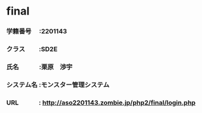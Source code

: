 
# final
### 学籍番号　  :2201143
### クラス　　  :SD2E
### 氏名　　　  :栗原　渉宇
### システム名  :モンスター管理システム
### URL 　　　: http://aso2201143.zombie.jp/php2/final/login.php
